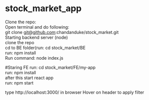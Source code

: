 # stock_market_app
Clone the repo: <br/>
Open terminal and do following: <br/>
git clone git@github.com:chandanduke/stock_market.git <br/>
Starting backend server (node) <br/>
clone the repo <br/> cd to BE folder(run: cd stock_market/BE <br/>
run: npm install <br/>
Run command: node index.js <br/>


#Staring FE
run: cd stock_market/FE/my-app <br/>
run: npm install <br/>
after this start react app <br/>
run: npm start<br/>

type http://localhost:3000/ in browser
Hover on header to apply filter 

